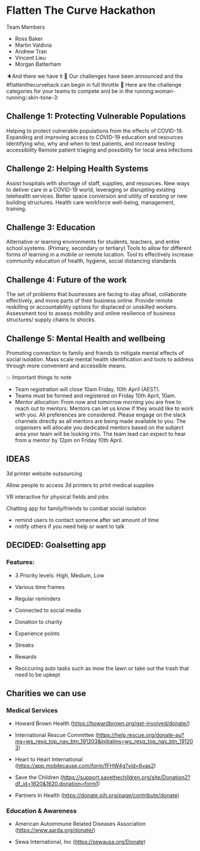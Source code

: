 # Flatten The Curve Hackathon

Team Members
- Ross Baker
- Martin Valdivia
- Andrew Tran
- Vincent Lieu
- Morgan Batterham

:speaker:And there we have it :rocket: Our challenges have been announced and the #flattenthecurvehack can begin in full throttle :tada:
Here are the challenge categories for your teams to compete and be in the running:woman-running::skin-tone-3:

## Challenge 1: Protecting Vulnerable Populations
Helping to protect vulnerable populations from the effects of COVID-19.
Expanding and improving access to COVID-19 education and resources
Identifying who, why and when to test patients, and increase testing accessibility
Remote patient triaging and possibility for local area infections

## Challenge 2: Helping Health Systems
Assist hospitals with shortage of staff, supplies, and resources.
New ways to deliver care in a COVID-19 world, leveraging or disrupting existing telehealth services.
Better space conversion and utility of existing or new building structures.
Health care workforce well-being, management, training.

## Challenge 3: Education
Alternative or learning environments for students, teachers, and entire school systems. (Primary, secondary or tertiary)
Tools to allow for different forms of learning in a mobile or remote location.
Tool to effectively increase community education of health, hygiene, social distancing standards

## Challenge 4: Future of the work
The set of problems that businesses are facing to stay afloat, collaborate effectively, and move parts of their business online.
Provide remote reskilling or accountability options for displaced or unskilled workers.
Assessment tool to assess mobility and online resilience of business structures/ supply chains to shocks.

## Challenge 5: Mental Health and wellbeing 
Promoting connection to family and friends to mitigate mental effects of social isolation.
Mass scale mental health identification and tools to address through more convenient and accessible means.


:boom: Important things to note
- Team registration will close 10am Friday, 10th April (AEST).
- Teams must be formed and registered on Friday 10th April, 10am.
- Mentor allocation: From now and tomorrow morning you are free to reach out to mentors. Mentors can let  us know if they would like to work with you. All preferences are considered. Please engage on the slack channels directly as all mentors are being made available to you. The organisers will allocate you dedicated mentors based on the subject area your team will be looking into. The team lead can expect to hear from a mentor by 12pm on Friday 10th April.


## IDEAS

3d printer website outsourcing

Allow people to access 3d printers to print medical supplies


VR interactive for physical fields and jobs

Chatting app for family/friends to combat social isolation
- remind users to contact someone after set amount of time
- notify others if you need help or want to talk

## DECIDED: Goalsetting app

### Features:

- 3 Priority levels: High, Medium, Low

- Various time frames

- Regular reminders

- Connected to social media

- Donation to charity

- Experience points

- Streaks

- Rewards

- Reoccuring auto tasks such as mow the lawn or take out the trash that need to be upkept 


## Charities we can use 

### Medical Services
- Howard Brown Health (https://howardbrown.org/get-involved/donate/)

- International Rescue Committee (https://help.rescue.org/donate-au?ms=ws_resq_top_nav_btn_191203&initialms=ws_resq_top_nav_btn_191203) 

- Heart to Heart International (https://app.mobilecause.com/form/fFHW4g?vid=6vas2)

- Save the Children (https://support.savethechildren.org/site/Donation2?df_id=1620&1620.donation=form1)

- Partners In Health (https://donate.pih.org/page/contribute/donate)

### Education & Awareness

- American Autoimmune Related Diseases Association (https://www.aarda.org/donate/)

- Sewa International, Inc (https://sewausa.org/Donate)